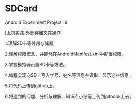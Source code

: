 # SDCard
Android Experiment Project 19

[上机实践]外部存储文件操作

1.理解SD卡等外部存储器

2.理解权限概念，并能够在AndroidManifest.xml中配置权限。

3.掌握模拟器设置SD卡等方法。

4.编程实现向SD卡写入学号、姓名等信息并读取、显示这些信息。

5.将代码上传到github上。

6.将遇到的问题、分析与理解、知识点小结等上传到gitbook上去。
